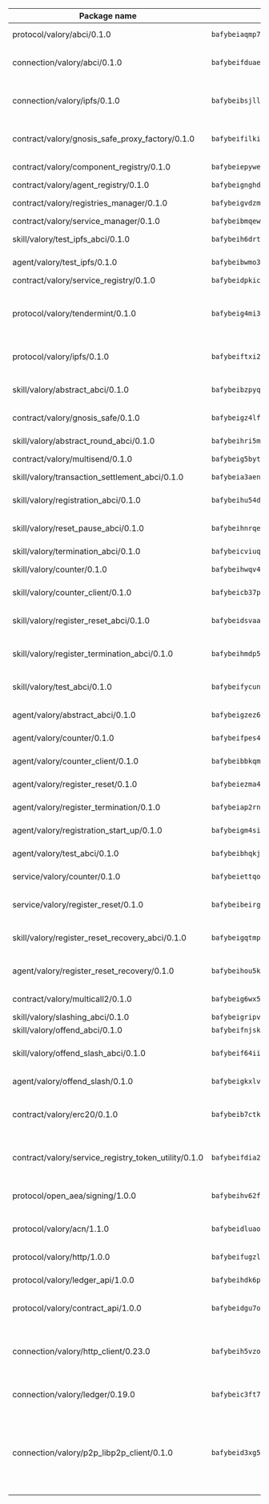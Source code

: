 | Package name                                                  | Package hash                                                  | Description                                                                                                                |
| ------------------------------------------------------------- | ------------------------------------------------------------- | -------------------------------------------------------------------------------------------------------------------------- |
| protocol/valory/abci/0.1.0                                    | `bafybeiaqmp7kocbfdboksayeqhkbrynvlfzsx4uy4x6nohywnmaig4an7u` | A protocol for ABCI requests and responses.                                                                                |
| connection/valory/abci/0.1.0                                  | `bafybeifduae3yvckxlopuoif2i6s4q76r663pmc7itabq4fyznwzxrpnuu` | connection to wrap communication with an ABCI server.                                                                      |
| connection/valory/ipfs/0.1.0                                  | `bafybeibsjllc2l62jvc4gdyv73irldlvbqlslytm4gw6xjvugcp5oylx44` | A connection responsible for uploading and downloading files from IPFS.                                                    |
| contract/valory/gnosis_safe_proxy_factory/0.1.0               | `bafybeifilkilg2vw5ry7zyof3mmwgnfinheusnu53dv3ocxhppypgaouo4` | Gnosis Safe proxy factory (GnosisSafeProxyFactory) contract                                                                |
| contract/valory/component_registry/0.1.0                      | `bafybeiepywewigowj533f55orx7oys3kk5lgdc247p2267scqfyp4gnqle` | Component registry contract                                                                                                |
| contract/valory/agent_registry/0.1.0                          | `bafybeignghdk7oqvyg722gz66tbuj2vj4vkatguj4b6lf5fqzqxkktcke4` | Agent registry contract                                                                                                    |
| contract/valory/registries_manager/0.1.0                      | `bafybeigvdzmxq2kfizvhwu43vcjlsddkftltv53e5xc7yqnadweari3kqi` | Registries Manager contract                                                                                                |
| contract/valory/service_manager/0.1.0                         | `bafybeibmqewfh5wnayopneyv4vx35n5k7loavzmcazyevntdoskw7vasom` | Service Manager contract                                                                                                   |
| skill/valory/test_ipfs_abci/0.1.0                             | `bafybeih6drtpmhzspmocw5aaqfm5ehkgbmcxhjxf2lp3umpxdvg2muyf2i` | IPFS e2e testing application.                                                                                              |
| agent/valory/test_ipfs/0.1.0                                  | `bafybeibwmo3kpxhv4mydrjsffqy6e4mhoylnx2ht6oobtnu4vbmcgop3pq` | Agent for testing the ABCI connection.                                                                                     |
| contract/valory/service_registry/0.1.0                        | `bafybeidpkiceitrh3w2j4o7ctjjsdbn3ma4lfvnlpyvks53exdsyjhoc5i` | Service Registry contract                                                                                                  |
| protocol/valory/tendermint/0.1.0                              | `bafybeig4mi3vmlv5zpbjbfuzcgida6j5f2nhrpedxicmrrfjweqc5r7cra` | A protocol for communication between two AEAs to share tendermint configuration details.                                   |
| protocol/valory/ipfs/0.1.0                                    | `bafybeiftxi2qhreewgsc5wevogi7yc5g6hbcbo4uiuaibauhv3nhfcdtvm` | A protocol specification for IPFS requests and responses.                                                                  |
| skill/valory/abstract_abci/0.1.0                              | `bafybeibzpyqubflekcvz4hehhjbipcfsmt7mwwespkuva3n5dmoriphrki` | The abci skill provides a template of an ABCI application.                                                                 |
| contract/valory/gnosis_safe/0.1.0                             | `bafybeigz4lf4b536uxb52tmqkfajdjtszclv67gtqitygrkaww4vzg2fle` | Gnosis Safe (GnosisSafeL2) contract                                                                                        |
| skill/valory/abstract_round_abci/0.1.0                        | `bafybeihri5mtx6no4lvq7vyzbyz2mmxytbqoez3ttvthsopmiyks55fmia` | abstract round-based ABCI application                                                                                      |
| contract/valory/multisend/0.1.0                               | `bafybeig5byt5urg2d2bsecufxe5ql7f4mezg3mekfleeh32nmuusx66p4y` | MultiSend contract                                                                                                         |
| skill/valory/transaction_settlement_abci/0.1.0                | `bafybeia3aen3tlnhqtfmlkfvy2wotx5wv7myzqxyv6vbs4kwm3elwvaul4` | ABCI application for transaction settlement.                                                                               |
| skill/valory/registration_abci/0.1.0                          | `bafybeihu54duudrp2adezxc4q5avucyw6wfhgwjv3dwkljvzolrv53chkq` | ABCI application for common apps.                                                                                          |
| skill/valory/reset_pause_abci/0.1.0                           | `bafybeihnrqenzfs6xxqwvnvw7h7g2hqqyqpzye4zf2di2tcncj2ho27jwi` | ABCI application for resetting and pausing app executions.                                                                 |
| skill/valory/termination_abci/0.1.0                           | `bafybeicviuqbtevojuzrrnvfz3ej2kyjmcvbc2wggmvhgeaq77eigdvnwy` | Termination skill.                                                                                                         |
| skill/valory/counter/0.1.0                                    | `bafybeihwqv425oiwnbcf2a5wtho6hu4kltaurwz2aoeeceiub2s7rpelyi` | The ABCI Counter application example.                                                                                      |
| skill/valory/counter_client/0.1.0                             | `bafybeicb37pj26xbknovfox5hwpuh26p3p44uh32tclpj5cwpgvhbmdl4y` | A client for the ABCI counter application.                                                                                 |
| skill/valory/register_reset_abci/0.1.0                        | `bafybeidsvaagojzchrf564odvx5bcuxjhtwniv433qd6wfuhcjurn7mpwq` | ABCI application for dummy skill that registers and resets                                                                 |
| skill/valory/register_termination_abci/0.1.0                  | `bafybeihmdp5o7qww27u4gteqzs57pwv6uccr542ugdjiwrki55c3gl242m` | ABCI application for dummy skill that registers and resets                                                                 |
| skill/valory/test_abci/0.1.0                                  | `bafybeifycun3omo26nutwdh3enjtykdo6uwz7blfxjt34txwwrh2gcgya4` | ABCI application for testing the ABCI connection.                                                                          |
| agent/valory/abstract_abci/0.1.0                              | `bafybeigzez6b5r6fnquzzjlat44ou3qmg4m6j5c7w5eavgi45reeln5mn4` | The abstract ABCI AEA - for testing purposes only.                                                                         |
| agent/valory/counter/0.1.0                                    | `bafybeifpes4qlrk7kanh72cdi5dytm3bwhlywzp7rt6bilf5kvf54upjgu` | The ABCI Counter example as an AEA                                                                                         |
| agent/valory/counter_client/0.1.0                             | `bafybeibbkqmoihxh52kohj43riwqpgkijtbzw7vz56muopurqymz6t7v4q` | The ABCI Counter example as an AEA                                                                                         |
| agent/valory/register_reset/0.1.0                             | `bafybeiezma4hoewjta6c5hgm2ztnaoexvuuqlh5cv5tohyqcxidhmjvxey` | Register reset to replicate Tendermint issue.                                                                              |
| agent/valory/register_termination/0.1.0                       | `bafybeiap2rnrinlo4ha5yx5i6nte7txvqvqvez3tsdjr4b56mdeordjuv4` | Register terminate to test the termination feature.                                                                        |
| agent/valory/registration_start_up/0.1.0                      | `bafybeigm4sil3xskkwdh5wajry7spzyk66nawpehuophyrf4dzljdkcfjy` | Registration start-up ABCI example.                                                                                        |
| agent/valory/test_abci/0.1.0                                  | `bafybeibhqkjr4rdaktsaffwzd7jdzx3pbvnaqm7w3fn2pahwn7umln6gb4` | Agent for testing the ABCI connection.                                                                                     |
| service/valory/counter/0.1.0                                  | `bafybeiettqojd6wmmwwm72b3vrms7x3na7g7apf5th2whnb6xi4egirhwi` | A set of agents incrementing a counter                                                                                     |
| service/valory/register_reset/0.1.0                           | `bafybeibeirgrkk3hn3z6cvci7fxtltyu3aqgvknjmfv3ye4fs5gygbm7ni` | Test and debug tendermint reset mechanism.                                                                                 |
| skill/valory/register_reset_recovery_abci/0.1.0               | `bafybeigqtmp6cnbmwphmt35gvhxzh6j47yvj4cxdmumvww2qyswpxypoe4` | ABCI application for dummy skill that registers and resets                                                                 |
| agent/valory/register_reset_recovery/0.1.0                    | `bafybeihou5ke6pcgppqurbmb2ladpzcpztkq6dv4epdzeom76rkjhp3ltu` | Agent to showcase hard reset as a recovery mechanism.                                                                      |
| contract/valory/multicall2/0.1.0                              | `bafybeig6wx5lj3gxmkrxj2zqqbebkbvtrpflt3lqqsubf552fzye7zmwwy` | The MakerDAO multicall2 contract.                                                                                          |
| skill/valory/slashing_abci/0.1.0                              | `bafybeigripvie6y7vb5ow36xzuvduq2bktg5gxhnqtrfkkblylvawjonxq` | Slashing skill.                                                                                                            |
| skill/valory/offend_abci/0.1.0                                | `bafybeifnjsk4nhpydq7lfouvznst5ledzmeek2xqy5jl552lrzhz6w4jra` | Offend ABCI application.                                                                                                   |
| skill/valory/offend_slash_abci/0.1.0                          | `bafybeif64iidcsoc6mviq7flcyjzu6ljzsbelesi3uuwldwtio3zn4oecu` | ABCI application used in order to test the slashing abci                                                                   |
| agent/valory/offend_slash/0.1.0                               | `bafybeigkxlvzoypuqlssoxnw5wymxuzmwqbj6xf6vzlpk4wpgbzqgl44oa` | Offend and slash to test the slashing feature.                                                                             |
| contract/valory/erc20/0.1.0                                   | `bafybeib7ctk3deleyxayrqvropewefr2muj4kcqe3t3wscak25bjmxnqwe` | The scaffold contract scaffolds a contract to be implemented by the developer.                                             |
| contract/valory/service_registry_token_utility/0.1.0          | `bafybeifdia2y5546tvk6xzxeaqzf2n5n7dutj2hdzbgenxohaqhjtnjqm4` | The scaffold contract scaffolds a contract to be implemented by the developer.                                             |
| protocol/open_aea/signing/1.0.0                               | `bafybeihv62fim3wl2bayavfcg3u5e5cxu3b7brtu4cn5xoxd6lqwachasi` | A protocol for communication between skills and decision maker.                                                            |
| protocol/valory/acn/1.1.0                                     | `bafybeidluaoeakae3exseupaea4i3yvvk5vivyt227xshjlffywwxzcxqe` | The protocol used for envelope delivery on the ACN.                                                                        |
| protocol/valory/http/1.0.0                                    | `bafybeifugzl63kfdmwrxwphrnrhj7bn6iruxieme3a4ntzejf6kmtuwmae` | A protocol for HTTP requests and responses.                                                                                |
| protocol/valory/ledger_api/1.0.0                              | `bafybeihdk6psr4guxmbcrc26jr2cbgzpd5aljkqvpwo64bvaz7tdti2oni` | A protocol for ledger APIs requests and responses.                                                                         |
| protocol/valory/contract_api/1.0.0                            | `bafybeidgu7o5llh26xp3u3ebq3yluull5lupiyeu6iooi2xyymdrgnzq5i` | A protocol for contract APIs requests and responses.                                                                       |
| connection/valory/http_client/0.23.0                          | `bafybeih5vzo22p2umhqo52nzluaanxx7kejvvpcpdsrdymckkyvmsim6gm` | The HTTP_client connection that wraps a web-based client connecting to a RESTful API specification.                        |
| connection/valory/ledger/0.19.0                               | `bafybeic3ft7l7ca3qgnderm4xupsfmyoihgi27ukotnz7b5hdczla2enya` | A connection to interact with any ledger API and contract API.                                                             |
| connection/valory/p2p_libp2p_client/0.1.0                     | `bafybeid3xg5k2ol5adflqloy75ibgljmol6xsvzvezebsg7oudxeeolz7e` | The libp2p client connection implements a tcp connection to a running libp2p node as a traffic delegate to send/receive envelopes to/from agents in the DHT. |

